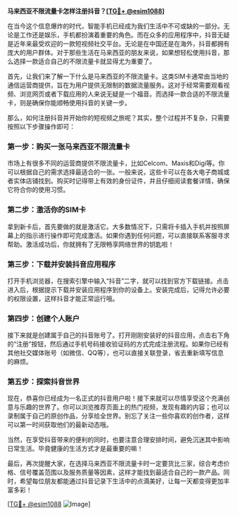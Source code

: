 **马来西亚不限流量卡怎样注册抖音？[[TG💪+ @esim1088](https://t.me/s/esim1088)]**

在当今这个信息爆炸的时代，智能手机已经成为我们生活中不可或缺的一部分。无论是工作还是娱乐，手机都扮演着重要的角色。而在众多的应用程序中，抖音无疑是近年来最受欢迎的一款短视频社交平台。无论是在中国还是在海外，抖音都拥有庞大的用户群体。对于那些生活在马来西亚的朋友来说，如果想轻松使用抖音，那么选择一款适合自己的不限流量卡就显得尤为重要了。

首先，让我们来了解一下什么是马来西亚的不限流量卡。这类SIM卡通常由当地的通信运营商提供，旨在为用户提供无限制的数据流量服务。这对于经常需要观看视频、浏览网页或者下载应用的人来说无疑是一个福音。而选择一款合适的不限流量卡，则是确保你能顺畅使用抖音的关键一步。

那么，如何注册抖音并开始你的短视频之旅呢？其实，整个过程并不复杂，只需要按照以下步骤操作即可：

### 第一步：购买一张马来西亚不限流量卡

市场上有很多不同的运营商提供不限流量卡，比如Celcom、Maxis和Digi等。你可以根据自己的需求选择最适合的一张。一般来说，这些卡可以在各大电子商城或者实体店铺找到。购买时记得带上有效的身份证件，并且仔细阅读套餐详情，确保它符合你的使用习惯。

### 第二步：激活你的SIM卡

拿到新卡后，首先要做的就是激活它。大多数情况下，只需将卡插入手机并按照屏幕上的指示进行操作即可完成激活。如果你遇到任何问题，可以直接联系客服寻求帮助。激活成功后，你就拥有了无限畅享网络世界的钥匙啦！

### 第三步：下载并安装抖音应用程序

打开手机浏览器，在搜索引擎中输入“抖音”二字，就可以找到官方下载链接。点击进入后，根据提示下载并安装应用程序到你的设备上。安装完成后，记得允许必要的权限设置，这样抖音才能正常运行哦。

### 第四步：创建个人账户

接下来就是创建属于自己的抖音账号了。打开刚刚安装好的抖音应用，点击右下角的“注册”按钮，然后通过手机号码接收验证码的方式完成注册流程。如果你已经有其他社交媒体账号（如微信、QQ等），也可以直接关联登录，省去重新填写信息的麻烦。

### 第五步：探索抖音世界

现在，恭喜你已经成为一名正式的抖音用户啦！接下来就可以尽情享受这个充满创意与乐趣的世界了。你可以浏览推荐页面上的热门视频，发现有趣的内容；也可以录制属于自己的原创作品，分享给全世界。别忘了关注一些你喜欢的创作者，这样可以第一时间获取他们的最新动态哦。

当然，在享受抖音带来的便利的同时，也要注意合理安排时间，避免沉迷其中影响日常生活。毕竟健康的生活方式才是最重要的嘛！

最后，再次提醒大家，在选择马来西亚不限流量卡时一定要货比三家，综合考虑价格、信号覆盖范围以及服务质量等因素，这样才能找到最适合自己的一款产品。同时，希望每位朋友都能通过抖音记录下生活中的点滴美好，让每一天都变得更加丰富多彩！

[[TG💪+ @esim1088](https://t.me/s/esim1088) ![Image](https://i.postimg.cc/4NQfJmqS/Snipaste-2025-05-13-00-14-12.png)]